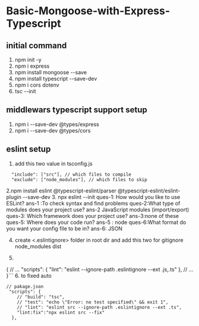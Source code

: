 # Basic-Mongoose-with-Express-Typescript

## initial command
1. npm init -y
2. npm i express
3. npm install mongoose --save
4. npm install typescript --save-dev
5. npm i cors dotenv
6. tsc --init
## middlewars typescript support setup 
1. npm i --save-dev @types/express
2. npm i --save-dev @types/cors

## eslint setup
1. add this two value in tsconfig.js
```
  "include": ["src"], // which files to compile
  "exclude": ["node_modules"], // which files to skip
```
2.npm install eslint @typescript-eslint/parser @typescript-eslint/eslint-plugin --save-dev
3. npx eslint --init
ques-1: How would you like to use ESLint?
ans-1 :To check syntax and find problems
ques-2:What type of modules does your project use?
ans-2 JavaScript modules (import/export)
ques-3: Which framework does your project use?
ans-3:none of these
ques-5: Where does your code run?
ans-5 : node
ques-6:What format do you want your config file to be in?
ans-6: JSON

4. create <.eslintignore> folder in root dir and add this two for gitignore
    node_modules
    dist
5. ```// package.json
{
  // ...
  "scripts": {
    "lint": "eslint --ignore-path .eslintignore --ext .js,.ts"
   },
  // ...
}```
6. to fixed auto 
```
// pakage.json
 "scripts": {
    // "build": "tsc",
    // "test": "echo \"Error: no test specified\" && exit 1",
    // "lint": "eslint src --ignore-path .eslintignore --ext .ts",
    "lint:fix":"npx eslint src --fix"
  },
```
